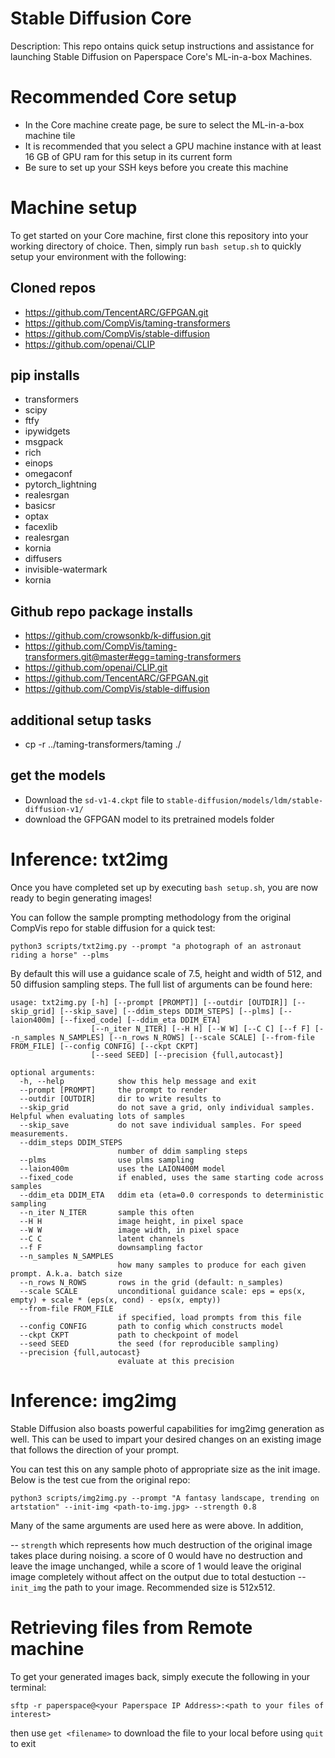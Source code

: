 # Stable Diffusion Core

Description:
This repo ontains quick setup instructions and assistance for launching Stable Diffusion on Paperspace Core's ML-in-a-box Machines.

# Recommended Core setup

- In the Core machine create page, be sure to select the ML-in-a-box machine tile
- It is recommended that you select a GPU machine instance with at least 16 GB of GPU ram for this setup in its current form
- Be sure to set up your SSH keys before you create this machine

# Machine setup

To get started on your Core machine, first clone this repository into your working directory of choice. Then, simply run `bash setup.sh` to quickly setup your environment with the following:

## Cloned repos

- https://github.com/TencentARC/GFPGAN.git
- https://github.com/CompVis/taming-transformers
- https://github.com/CompVis/stable-diffusion
- https://github.com/openai/CLIP

## pip installs

- transformers
- scipy
- ftfy
- ipywidgets
- msgpack
- rich
- einops
- omegaconf
- pytorch_lightning
- realesrgan
- basicsr
- optax
- facexlib
- realesrgan
- kornia
- diffusers
- invisible-watermark
- kornia

## Github repo package installs

- https://github.com/crowsonkb/k-diffusion.git
- https://github.com/CompVis/taming-transformers.git@master#egg=taming-transformers
- https://github.com/openai/CLIP.git
- https://github.com/TencentARC/GFPGAN.git
- https://github.com/CompVis/stable-diffusion

## additional setup tasks

- cp -r ../taming-transformers/taming ./

## get the models

- Download the `sd-v1-4.ckpt` file to `stable-diffusion/models/ldm/stable-diffusion-v1/`
- download the GFPGAN model to its pretrained models folder

# Inference: txt2img

Once you have completed set up by executing `bash setup.sh`, you are now ready to begin generating images!

You can follow the sample prompting methodology from the original CompVis repo for stable diffusion for a quick test:

`python3 scripts/txt2img.py --prompt "a photograph of an astronaut riding a horse" --plms`

By default this will use a guidance scale of 7.5, height and width of 512, and 50 diffusion sampling steps. The full list of arguments can be found here:

```
usage: txt2img.py [-h] [--prompt [PROMPT]] [--outdir [OUTDIR]] [--skip_grid] [--skip_save] [--ddim_steps DDIM_STEPS] [--plms] [--laion400m] [--fixed_code] [--ddim_eta DDIM_ETA]
                  [--n_iter N_ITER] [--H H] [--W W] [--C C] [--f F] [--n_samples N_SAMPLES] [--n_rows N_ROWS] [--scale SCALE] [--from-file FROM_FILE] [--config CONFIG] [--ckpt CKPT]
                  [--seed SEED] [--precision {full,autocast}]

optional arguments:
  -h, --help            show this help message and exit
  --prompt [PROMPT]     the prompt to render
  --outdir [OUTDIR]     dir to write results to
  --skip_grid           do not save a grid, only individual samples. Helpful when evaluating lots of samples
  --skip_save           do not save individual samples. For speed measurements.
  --ddim_steps DDIM_STEPS
                        number of ddim sampling steps
  --plms                use plms sampling
  --laion400m           uses the LAION400M model
  --fixed_code          if enabled, uses the same starting code across samples
  --ddim_eta DDIM_ETA   ddim eta (eta=0.0 corresponds to deterministic sampling
  --n_iter N_ITER       sample this often
  --H H                 image height, in pixel space
  --W W                 image width, in pixel space
  --C C                 latent channels
  --f F                 downsampling factor
  --n_samples N_SAMPLES
                        how many samples to produce for each given prompt. A.k.a. batch size
  --n_rows N_ROWS       rows in the grid (default: n_samples)
  --scale SCALE         unconditional guidance scale: eps = eps(x, empty) + scale * (eps(x, cond) - eps(x, empty))
  --from-file FROM_FILE
                        if specified, load prompts from this file
  --config CONFIG       path to config which constructs model
  --ckpt CKPT           path to checkpoint of model
  --seed SEED           the seed (for reproducible sampling)
  --precision {full,autocast}
                        evaluate at this precision
```

# Inference: img2img

Stable Diffusion also boasts powerful capabilities for img2img generation as well. This can be used to impart your desired changes on an existing image that follows the direction of your prompt.

You can test this on any sample photo of appropriate size as the init image. Below is the test cue from the original repo:

`python3 scripts/img2img.py --prompt "A fantasy landscape, trending on artstation" --init-img <path-to-img.jpg> --strength 0.8`

Many of the same arguments are used here as were above. In addition,

-- `strength` which represents how much destruction of the original image takes place during noising. a score of 0 would have no destruction and leave the image unchanged, while a score of 1 would leave the original image completely without affect on the output due to total destuction
-- `init_img` the path to your image. Recommended size is 512x512.

# Retrieving files from Remote machine

To get your generated images back, simply execute the following in your terminal:

`sftp -r paperspace@<your Paperspace IP Address>:<path to your files of interest>`

then use `get <filename>` to download the file to your local before using `quit` to exit
